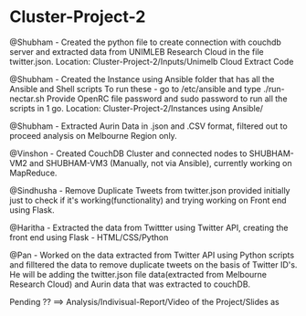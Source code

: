 # Cluster-Project-2

@Shubham - Created the python file to create connection with couchdb server and extracted data from UNIMLEB Research Cloud in the file twitter.json. 
Location: Cluster-Project-2/Inputs/Unimelb Cloud Extract Code

@Shubham - Created the Instance using Ansible folder that has all the Ansible and Shell scripts
To run these - go to /etc/ansible and type ./run-nectar.sh
Provide OpenRC file password and sudo password to run all the scripts in 1 go.
Location: Cluster-Project-2/Instances using Ansible/

@Shubham - Extracted Aurin Data in .json and .CSV format, filtered out to proceed analysis on Melbourne Region only.

@Vinshon - Created CouchDB Cluster and connected nodes to SHUBHAM-VM2 and SHUBHAM-VM3 (Manually, not via Ansible), currently working on MapReduce.

@Sindhusha - Remove Duplicate Tweets from twitter.json provided initially just to check if it's working(functionality) and trying working on Front end using Flask.

@Haritha - Extracted the data from Twittter using Twitter API, creating the front end using Flask - HTML/CSS/Python

@Pan - Worked on the data extracted from Twitter API using Python scripts and filltered the data to remove duplicate tweets on the basis of Twitter ID's. He will be adding the twitter.json file data(extracted from Melbourne Research Cloud) and Aurin data that was extracted to couchDB.

Pending ?? ==> Analysis/Indivisual-Report/Video of the Project/Slides as
